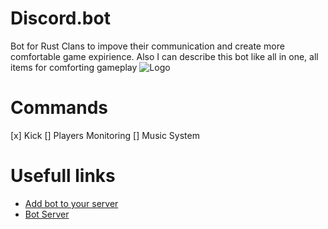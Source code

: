 # Discord.bot

Bot for Rust Clans to impove their communication and create more comfortable game expirience. 
Also I can describe this bot like all in one, all items for comforting gameplay
![Logo](https://i.morioh.com/210715/ff989a40.webp)

# Commands

[x] Kick 
[] Players Monitoring
[] Music System

# Usefull links

- [Add bot to your server](https://cutt.ly/rustcampbot)
- [Bot Server](https://discord.gg/jZPSbdHpNk)
